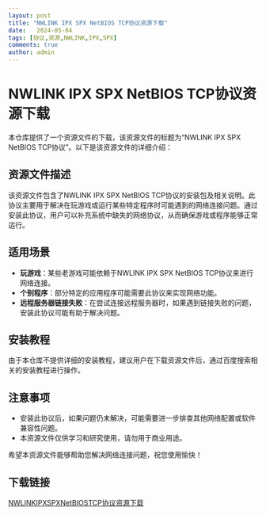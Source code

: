 ```yaml
---
layout: post
title: "NWLINK IPX SPX NetBIOS TCP协议资源下载"
date:   2024-05-04
tags: [协议,资源,NWLINK,IPX,SPX]
comments: true
author: admin
---
```

# NWLINK IPX SPX NetBIOS TCP协议资源下载

本仓库提供了一个资源文件的下载，该资源文件的标题为“NWLINK IPX SPX NetBIOS TCP协议”。以下是该资源文件的详细介绍：

## 资源文件描述

该资源文件包含了NWLINK IPX SPX NetBIOS TCP协议的安装包及相关说明。此协议主要用于解决在玩游戏或运行某些特定程序时可能遇到的网络连接问题。通过安装此协议，用户可以补充系统中缺失的网络协议，从而确保游戏或程序能够正常运行。

## 适用场景

- **玩游戏**：某些老游戏可能依赖于NWLINK IPX SPX NetBIOS TCP协议来进行网络连接。
- **个别程序**：部分特定的应用程序可能需要此协议来实现网络功能。
- **远程服务器链接失败**：在尝试连接远程服务器时，如果遇到链接失败的问题，安装此协议可能有助于解决问题。

## 安装教程

由于本仓库不提供详细的安装教程，建议用户在下载资源文件后，通过百度搜索相关的安装教程进行操作。

## 注意事项

- 安装此协议后，如果问题仍未解决，可能需要进一步排查其他网络配置或软件兼容性问题。
- 本资源文件仅供学习和研究使用，请勿用于商业用途。

希望本资源文件能够帮助您解决网络连接问题，祝您使用愉快！

## 下载链接

[NWLINKIPXSPXNetBIOSTCP协议资源下载](https://pan.quark.cn/s/acd05f505ef1)